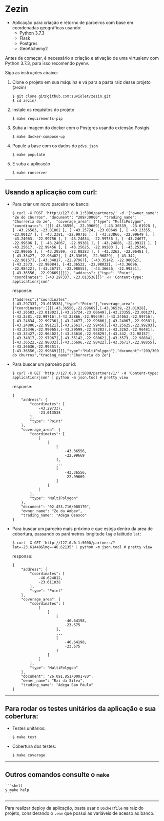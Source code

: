 # Zezin

-  Aplicação para criação e retorno de parceiros com base em coordenadas geográficas usando:
    - Python 3.7.3
    - Flask
    - Postgres
    - GeoAlchemy2

Antes de começar, é necessário a criação e ativação de uma virtualenv com Python 3.7.3, para isso recomendo pyenv.

Siga as instruções abaixo:

1) Clone o projeto em sua máquina e vá para a pasta raiz desse projeto (zezin)

    ```shell
    $ git clone git@github.com:suviolet/zezin.git
    $ cd zezin/
    ```

2) Instale os requisitos do projeto

    ```shell
    $ make requirements-pip
    ```

3) Suba a imagem do docker com o Postgres usando extensão Postgis

    ```shell
    $ make docker-compose-up
    ```

4) Popule a base com os dados do `pdvs.json`

    ```shell
    $ make populate
    ```

5) E suba a aplicação

    ```shell
    $ make runserver
    ```

***

## Usando a aplicação com curl:

- Para criar um novo parceiro no banco:

    ```shell
    $ curl -X POST 'http://127.0.0.1:5000/partners/' -d '{"owner_name": "Ze do churros", "document": "209/30000", "trading_name": "Churreria do ze",  "coverage_area": {"type": "MultiPolygon", "coordinates": [[[[-43.36556, -22.99669], [-43.36539, -23.01928 ], [ -43.26583, -23.01802 ], [ -43.25724, -23.00649 ], [ -43.23355, -23.00127 ], [ -43.2381, -22.99716 ], [ -43.23866, -22.99649 ], [ -43.24063, -22.99756 ], [ -43.24634, -22.99736 ], [ -43.24677, -22.99606 ], [ -43.24067, -22.99381 ], [ -43.24886, -22.99121 ], [ -43.25617, -22.99456 ], [ -43.25625, -22.99203 ], [ -43.25346, -22.99065 ], [ -43.29599, -22.98283 ], [ -43.3262, -22.96481 ], [-43.33427, -22.96402], [-43.33616, -22.96829], [-43.342, -22.98157], [-43.34817, -22.97967], [-43.35142, -22.98062], [-43.3573, -22.98084], [-43.36522, -22.98032], [-43.36696, -22.98422], [-43.36717, -22.98855], [-43.36636, -22.99351], [-43.36556, -22.99669]]]]}, "address": {"type": "Point", "coordinates": [-43.297337, -23.013538]}}' -H 'Content-type: application/json'
    ```

    response:
    ```
    {"address":{"coordinates":[-43.297337,-23.013538],"type":"Point"},"coverage_area":{"coordinates":[[[[-43.36556,-22.99669],[-43.36539,-23.01928],[-43.26583,-23.01802],[-43.25724,-23.00649],[-43.23355,-23.00127],[-43.2381,-22.99716],[-43.23866,-22.99649],[-43.24063,-22.99756],[-43.24634,-22.99736],[-43.24677,-22.99606],[-43.24067,-22.99381],[-43.24886,-22.99121],[-43.25617,-22.99456],[-43.25625,-22.99203],[-43.25346,-22.99065],[-43.29599,-22.98283],[-43.3262,-22.96481],[-43.33427,-22.96402],[-43.33616,-22.96829],[-43.342,-22.98157],[-43.34817,-22.97967],[-43.35142,-22.98062],[-43.3573,-22.98084],[-43.36522,-22.98032],[-43.36696,-22.98422],[-43.36717,-22.98855],[-43.36636,-22.99351],[-43.36556,-22.99669]]]],"type":"MultiPolygon"},"document":"209/30000","owner_name":"Ze do churros","trading_name":"Churreria do Ze"}
    ```

- Para buscar um parceiro por id:

    ```shell
    $ curl -X GET 'http://127.0.0.1:5000/partners/1/' -H 'Content-type: application/json' | python -m json.tool # pretty view
    ```

    response:
    ```
    {
        "address": {
            "coordinates": [
                -43.297337,
                -23.013538
            ],
            "type": "Point"
        },
        "coverage_area": {
            "coordinates": [
                [
                    [
                        [
                            -43.36556,
                            -22.99669
                        ],
                        ...
                        [
                            -43.36556,
                            -22.99669
                        ]
                    ]
                ]
            ],
            "type": "MultiPolygon"
        },
        "document": "02.453.716/000170",
        "owner_name": "Ze da Ambev",
        "trading_name": "Adega Osasco"
    }
    ```

- Para buscar um parceiro mais próximo e que esteja dentro da area de cobertura, passando os parâmetros longitude `lng` e latitude `lat`:

    ```shell
    $ curl -X GET 'http://127.0.0.1:5000/partners/?lat=-23.61440&lng=-46.62135' | python -m json.tool # pretty view
    ```

    response:
    ```
    {
        "address": {
            "coordinates": [
                -46.624012,
                -23.611038
            ],
            "type": "Point"
        },
        "coverage_area": {
            "coordinates": [
                [
                    [
                        [
                            -46.64198,
                            -23.575
                        ],
                        ...
                        [
                            -46.64198,
                            -23.575
                        ]
                    ]
                ]
            ],
            "type": "MultiPolygon"
        },
        "document": "26.091.851/0001-80",
        "owner_name": "Rai da Silva",
        "trading_name": "Adega Sao Paulo"
    }
    ```

***

## Para rodar os testes unitários da aplicação e sua cobertura:
- Testes unitários:

    ```shell
    $ make test
    ```

- Cobertura dos testes:

    ```shell
    $ make coverage
    ```

***

## Outros comandos consulte o `make`

    ```shell
    $ make help
    ```

***

Para realizar deploy da aplicação, basta usar o `Dockerfile` na raiz do projeto, considerando o `.env` que possui as variáveis de acesso ao banco.